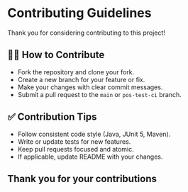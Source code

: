 # Contributing Guidelines

Thank you for considering contributing to this project!

## 🧑‍💻 How to Contribute

- Fork the repository and clone your fork.
- Create a new branch for your feature or fix.
- Make your changes with clear commit messages.
- Submit a pull request to the `main` or `pos-test-ci` branch.

## ✅ Contribution Tips

- Follow consistent code style (Java, JUnit 5, Maven).
- Write or update tests for new features.
- Keep pull requests focused and atomic.
- If applicable, update README with your changes.

## Thank you for your contributions
